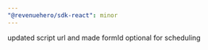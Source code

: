 ```yaml
---
"@revenuehero/sdk-react": minor
---
```


updated script url and made formId optional for scheduling
